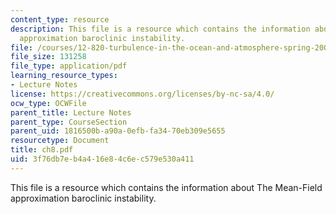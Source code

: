 ```yaml
---
content_type: resource
description: This file is a resource which contains the information about The Mean-Field
  approximation baroclinic instability.
file: /courses/12-820-turbulence-in-the-ocean-and-atmosphere-spring-2007/3f76db7eb4a416e84c6ec579e530a411_ch8.pdf
file_size: 131258
file_type: application/pdf
learning_resource_types:
- Lecture Notes
license: https://creativecommons.org/licenses/by-nc-sa/4.0/
ocw_type: OCWFile
parent_title: Lecture Notes
parent_type: CourseSection
parent_uid: 1816500b-a90a-0efb-fa34-70eb309e5655
resourcetype: Document
title: ch8.pdf
uid: 3f76db7e-b4a4-16e8-4c6e-c579e530a411
---
```

This file is a resource which contains the information about The Mean-Field approximation baroclinic instability.